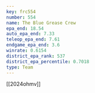 ```yaml
---
key: frc554
number: 554
name: The Blue Grease Crew
epa_end: 18.54
auto_epa_end: 7.33
teleop_epa_end: 7.61
endgame_epa_end: 3.6
winrate: 0.6154
district_epa_rank: 537
district_epa_percentile: 0.7018
type: Team
---
```

[[2024ohmv]]
